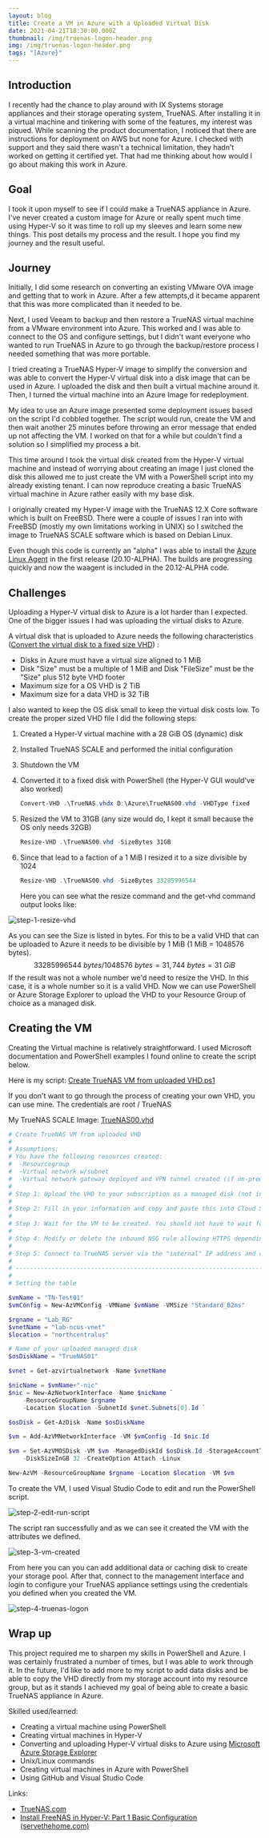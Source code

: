 ```yaml
---
layout: blog
title: Create a VM in Azure with a Uploaded Virtual Disk
date: 2021-04-21T18:30:00.000Z
thumbnail: /img/truenas-logon-header.png
img: /img/truenas-logon-header.png
tags: "[Azure}"
---
```

## Introduction

I recently had the chance to play around with IX Systems storage appliances and their storage operating system, TrueNAS. After installing it in a virtual machine and tinkering with some of the features, my interest was piqued. While scanning the product documentation, I noticed that there are instructions for deployment on AWS but none for Azure. I checked with support and they said there wasn't a technical limitation, they hadn't worked on getting it certified yet. That had me thinking about how would I go about making this work in Azure.

## Goal

I took it upon myself to see if I could make a TrueNAS appliance in Azure. I've never created a custom image for Azure or really spent much time using Hyper-V so it was time to roll up my sleeves and learn some new things. This post details my process and the result. I hope you find my journey and the result useful.

## Journey 

Initially, I did some research on converting an existing VMware OVA image and getting that to work in Azure. After a few attempts,d it became apparent that this was more complicated than it needed to be.

Next, I used Veeam to backup and then restore a TrueNAS virtual machine from a VMware environment into Azure. This worked and I was able to connect to the OS and configure settings, but I didn't want everyone who wanted to run TrueNAS in Azure to go through the backup/restore process I needed something that was more portable.

I tried creating a TrueNAS Hyper-V image to simplify the conversion and was able to convert the Hyper-V virtual disk into a disk image that can be used in Azure. I uploaded the disk and then built a virtual machine around it. Then, I turned the virtual machine into an Azure Image for redeployment.

My idea to use an Azure image presented some deployment issues based on the script I'd cobbled together. The script would run, create the VM and then wait another 25 minutes before throwing an error message that ended up not affecting the VM. I worked on that for a while but couldn't find a solution so I simplified my process a bit.

This time around I took the virtual disk created from the Hyper-V virtual machine and instead of worrying about creating an image I just cloned the disk this allowed me to just create the VM with a PowerShell script into my already existing tenant. I can now reproduce creating a basic TrueNAS virtual machine in Azure rather easily with my base disk.

I originally created my Hyper-V image with the TrueNAS 12.X Core software which is built on FreeBSD. There were a couple of issues I ran into with FreeBSD (mostly my own limitations working in UNIX) so I switched the image to TrueNAS SCALE software which is based on Debian Linux.

Even though this code is currently an "alpha" I was able to install the [Azure Linux Agent](https://docs.microsoft.com/en-us/azure/virtual-machines/extensions/agent-linux) in the first release (20.10-ALPHA). The builds are progressing quickly and now the waagent is included in the 20.12-ALPHA code.

## Challenges

Uploading a Hyper-V virtual disk to Azure is a lot harder than I expected. One of the bigger issues I had was uploading the virtual disks to Azure. 

A virtual disk that is uploaded to Azure needs the following characteristics ([Convert the virtual disk to a fixed size VHD](https://docs.microsoft.com/en-us/azure/virtual-machines/windows/prepare-for-upload-vhd-image#convert-the-virtual-disk-to-a-fixed-size-vhd)) :

- Disks in Azure must have a virtual size aligned to 1 MiB
- Disk "Size" must be a multiple of 1 MiB and Disk "FileSize" must be the "Size" plus 512 byte VHD footer
- Maximum size for a OS VHD is 2 TiB
- Maximum size for a data VHD is 32 TiB

I also wanted to keep the OS disk small to keep the virtual disk costs low. To create the proper sized VHD file I did the following steps:

1. Created a Hyper-V virtual machine with a 28 GiB OS (dynamic) disk

2. Installed TrueNAS SCALE and performed the initial configuration

3. Shutdown the VM

4. Converted it to a fixed disk with PowerShell  (the Hyper-V GUI would've also worked)

   ```powershell
   Convert-VHD .\TrueNAS.vhdx D:\Azure\TrueNAS00.vhd -VHDType fixed
   ```

5. Resized the VM to 31GB (any size would do, I kept it small because the OS only needs 32GB)

   ```powershell
   Resize-VHD .\TrueNAS00.vhd -SizeBytes 31GB
   ```

6. Since that lead to a faction of a 1 MiB I resized it to a size divisible by 1024

   ```powershell
   Resize-VHD .\TrueNAS00.vhd -SizeBytes 33285996544
   ```

   Here you can see what the resize command and the get-vhd command output looks like: 

![step-1-resize-vhd](/img/step-1-resize-vhd.png)

   As you can see the Size is listed in bytes. For this to be a valid VHD that can be uploaded to Azure it needs to be divisible by 1 MiB (1 MiB = 1048576 bytes).
   $$
   33285996544~bytes / 1048576~bytes = 31,744~bytes = 31~GiB
   $$
   If the result was not a whole number we'd need to resize the VHD. In this case, it is a whole number so it is a valid VHD. Now we can use PowerShell or Azure Storage Explorer to upload the VHD to your Resource Group of choice as a managed disk.

## Creating the VM

Creating the Virtual machine is relatively straightforward. I used Microsoft documentation and PowerShell examples I found online to create the script below.

Here is my script: [Create TrueNAS VM from uploaded VHD.ps1](https://github.com/mjpagan/TrueNAS/blob/main/Create%20TrueNAS%20VM%20from%20uploaded%20VHD.ps1)

If you don't want to go through the process of creating your own VHD, you can use mine. The credentials are root / TrueNAS

My TrueNAS SCALE Image: [TrueNAS00.vhd](https://truenas2609.file.core.windows.net/truenas/TrueNAS00.vhd?st=2020-12-23T06%3A32%3A36Z&se=2021-12-31T06%3A32%3A00Z&sp=rl&sv=2018-03-28&sr=f&sig=4JuuZkSu1rfNXmvUA6HTvhakso1j%2FCrVZ8RPHkOmUIM%3D)

```powershell
# Create TrueNAS VM from uploaded VHD
#
# Assumptions: 
# You have the following resources created:
#  -Resourcegroup
#  -Virtual network w/subnet
#  -Virtual network gateway deployed and VPN tunnel created (if on-prem access is desired)
#
# Step 1: Upload the VHD to your subscription as a managed disk (not into a storage account). I used Azure Storage Explorer for this task. 
#
# Step 2: Fill in your information and copy and paste this into Cloud Shell or Azure PowerShell. It will prompt you to enter credentials, but they do not actually apply to the OS so they will not be used.
#
# Step 3: Wait for the VM to be created. You should not have to wait for the progress bar to complete as it not recognizing that the resources have been created. It will eventually timeout and throw an error.
#
# Step 4: Modify or delete the inbound NSG rule allowing HTTPS depending on your security requirements.
#
# Step 5: Connect to TrueNAS server via the "internal" IP address and configure to your needs.
#
# ---------------------------------------------------------------------------------------------------------------------------------------------------
#
# Setting the table

$vmName = "TN-Test01"
$vmConfig = New-AzVMConfig -VMName $vmName -VMSize "Standard_B2ms"

$rgname = "Lab_RG"
$vnetName = "lab-ncus-vnet"
$location = "northcentralus"

# Name of your uploaded managed disk
$osDiskName = "TrueNAS01"

$vnet = Get-azvirtualnetwork -Name $vnetName

$nicName = $vmName+"-nic"
$nic = New-AzNetworkInterface -Name $nicName `
    -ResourceGroupName $rgname `
    -Location $location -SubnetId $vnet.Subnets[0].Id `

$osDisk = Get-AzDisk -Name $osDiskName

$vm = Add-AzVMNetworkInterface -VM $vmConfig -Id $nic.Id

$vm = Set-AzVMOSDisk -VM $vm -ManagedDiskId $osDisk.Id -StorageAccountType Standard_LRS `
    -DiskSizeInGB 32 -CreateOption Attach -Linux

New-AzVM -ResourceGroupName $rgname -Location $location -VM $vm
```

To create the VM, I used Visual Studio Code to edit and run the PowerShell script. 

![step-2-edit-run-script](/img/step-2-edit-run-script.png)

The script ran successfully and as we can see it created the VM with the attributes we defined. 

![step-3-vm-created](/img/step-3-vm-created.png)

From here you can you can add additional data or caching disk to create your storage pool. After that, connect to the management interface and login to configure your TrueNAS appliance settings using the credentials you defined when you created the VM.

![step-4-truenas-logon](/img/step-4-truenas-logon.png)

## Wrap up

This project required me to sharpen my skills in PowerShell and Azure. I was certainly frustrated a number of times, but I was able to work through it. In the future, I'd like to add more to my script to add data disks and be able to copy the VHD directly from my storage account into my resource group, but as it stands I achieved my goal of being able to create a basic TrueNAS appliance in Azure.  

Skilled used/learned:

- Creating a virtual machine using PowerShell
- Creating virtual machines in Hyper-V
- Converting and uploading Hyper-V virtual disks to Azure using [Microsoft Azure Storage Explorer](https://azure.microsoft.com/en-us/features/storage-explorer/)
- Unix/Linux commands
- Creating virtual machines in Azure with PowerShell
- Using GitHub and Visual Studio Code

Links:

- [TrueNAS.com](https://www.truenas.com/)
- [Install FreeNAS in Hyper-V: Part 1 Basic Configuration (servethehome.com)](https://www.servethehome.com/install-freenas-hyperv-part-1-basic-configuration/)


